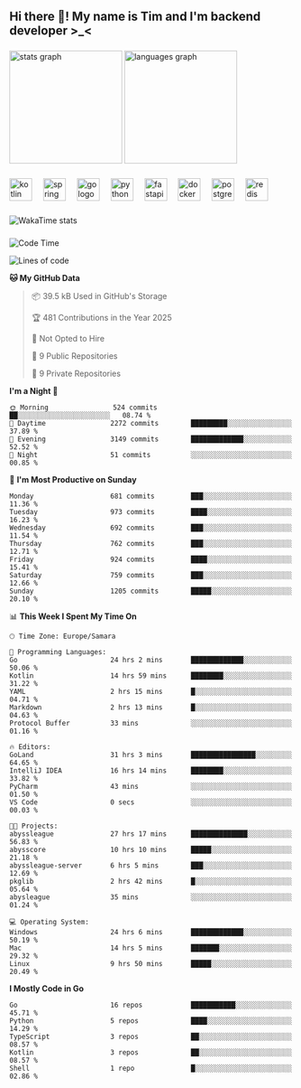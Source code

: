 <h2 align="left">Hi there 👋! My name is Tim and I'm backend developer >_<</h2>

###

<div align="left">
  <img src="https://github-readme-stats-qilm.vercel.app/api?username=intezya&hide_title=false&hide_rank=false&show_icons=true&include_all_commits=true&count_private=true&disable_animations=false&theme=omni&locale=en&hide_border=true&order=1&show=prs_merged&hide=issues" height="200" alt="stats graph"  />
  <img src="https://github-readme-stats-qilm.vercel.app/api/top-langs?username=intezya&locale=en&hide_title=false&layout=donut&langs_count=5&theme=omni&hide_border=true&order=2&exclude_repo=github-readme-stats&hide=mako" height="200" alt="languages graph"  />
</div>

###

<div align="left">
  <img src="https://img.shields.io/badge/Kotlin-7F52FF?logo=kotlin&logoColor=white&style=for-the-badge" height="40" alt="kotlin logo"  />
  <img width="12" />
  <img src="https://img.shields.io/badge/Spring-6DB33F?logo=spring&logoColor=black&style=for-the-badge" height="40" alt="spring logo"  />
  <img width="12" />
  <img src="https://img.shields.io/badge/Go-00ADD8?logo=go&logoColor=white&style=for-the-badge" height="40" alt="go logo"  />
  <img width="12" />
  <img src="https://img.shields.io/badge/Python-3776AB?logo=python&logoColor=white&style=for-the-badge" height="40" alt="python logo"  />
  <img width="12" />
  <img src="https://img.shields.io/badge/FastAPI-009688?logo=fastapi&logoColor=white&style=for-the-badge" height="40" alt="fastapi logo"  />
  <img width="12" />
  <img src="https://img.shields.io/badge/Docker-2496ED?logo=docker&logoColor=white&style=for-the-badge" height="40" alt="docker logo"  />
  <img width="12" />
  <img src="https://img.shields.io/badge/PostgreSQL-4169E1?logo=postgresql&logoColor=white&style=for-the-badge" height="40" alt="postgresql logo"  />
  <img width="12" />
  <img src="https://img.shields.io/badge/Redis-DC382D?logo=redis&logoColor=white&style=for-the-badge" height="40" alt="redis logo"  />
</div>

###

<picture>
	<source
		srcset="https://github-readme-stats-qilm.vercel.app/api/wakatime?username=intezya&theme=omni&layout=compact&hide_border=true"
		media="(prefers-color-scheme: dark)%2C (prefers-color-scheme: no-preference)"
	/>
	<img alt="WakaTime stats" src="https://github-readme-stats-qilm.vercel.app/api/wakatime?username=intezya&theme=omni&layout=compact&hide_border=true&"/>
</picture>

###

<!--START_SECTION:waka-->
![Code Time](http://img.shields.io/badge/Code%20Time-610%20hrs%201%20min-blue)

![Lines of code](https://img.shields.io/badge/From%20Hello%20World%20I%27ve%20Written-853.0%20thousand%20lines%20of%20code-blue)

**🐱 My GitHub Data** 

> 📦 39.5 kB Used in GitHub's Storage 
 > 
> 🏆 481 Contributions in the Year 2025
 > 
> 🚫 Not Opted to Hire
 > 
> 📜 9 Public Repositories 
 > 
> 🔑 9 Private Repositories 
 > 
**I'm a Night 🦉** 

```text
🌞 Morning                524 commits         ██░░░░░░░░░░░░░░░░░░░░░░░   08.74 % 
🌆 Daytime                2272 commits        █████████░░░░░░░░░░░░░░░░   37.89 % 
🌃 Evening                3149 commits        █████████████░░░░░░░░░░░░   52.52 % 
🌙 Night                  51 commits          ░░░░░░░░░░░░░░░░░░░░░░░░░   00.85 % 
```
📅 **I'm Most Productive on Sunday** 

```text
Monday                   681 commits         ███░░░░░░░░░░░░░░░░░░░░░░   11.36 % 
Tuesday                  973 commits         ████░░░░░░░░░░░░░░░░░░░░░   16.23 % 
Wednesday                692 commits         ███░░░░░░░░░░░░░░░░░░░░░░   11.54 % 
Thursday                 762 commits         ███░░░░░░░░░░░░░░░░░░░░░░   12.71 % 
Friday                   924 commits         ████░░░░░░░░░░░░░░░░░░░░░   15.41 % 
Saturday                 759 commits         ███░░░░░░░░░░░░░░░░░░░░░░   12.66 % 
Sunday                   1205 commits        █████░░░░░░░░░░░░░░░░░░░░   20.10 % 
```


📊 **This Week I Spent My Time On** 

```text
🕑︎ Time Zone: Europe/Samara

💬 Programming Languages: 
Go                       24 hrs 2 mins       █████████████░░░░░░░░░░░░   50.06 % 
Kotlin                   14 hrs 59 mins      ████████░░░░░░░░░░░░░░░░░   31.22 % 
YAML                     2 hrs 15 mins       █░░░░░░░░░░░░░░░░░░░░░░░░   04.71 % 
Markdown                 2 hrs 13 mins       █░░░░░░░░░░░░░░░░░░░░░░░░   04.63 % 
Protocol Buffer          33 mins             ░░░░░░░░░░░░░░░░░░░░░░░░░   01.16 % 

🔥 Editors: 
GoLand                   31 hrs 3 mins       ████████████████░░░░░░░░░   64.65 % 
IntelliJ IDEA            16 hrs 14 mins      ████████░░░░░░░░░░░░░░░░░   33.82 % 
PyCharm                  43 mins             ░░░░░░░░░░░░░░░░░░░░░░░░░   01.50 % 
VS Code                  0 secs              ░░░░░░░░░░░░░░░░░░░░░░░░░   00.03 % 

🐱‍💻 Projects: 
abyssleague              27 hrs 17 mins      ██████████████░░░░░░░░░░░   56.83 % 
abysscore                10 hrs 10 mins      █████░░░░░░░░░░░░░░░░░░░░   21.18 % 
abyssleague-server       6 hrs 5 mins        ███░░░░░░░░░░░░░░░░░░░░░░   12.69 % 
pkglib                   2 hrs 42 mins       █░░░░░░░░░░░░░░░░░░░░░░░░   05.64 % 
abysleague               35 mins             ░░░░░░░░░░░░░░░░░░░░░░░░░   01.24 % 

💻 Operating System: 
Windows                  24 hrs 6 mins       █████████████░░░░░░░░░░░░   50.19 % 
Mac                      14 hrs 5 mins       ███████░░░░░░░░░░░░░░░░░░   29.32 % 
Linux                    9 hrs 50 mins       █████░░░░░░░░░░░░░░░░░░░░   20.49 % 
```

**I Mostly Code in Go** 

```text
Go                       16 repos            ███████████░░░░░░░░░░░░░░   45.71 % 
Python                   5 repos             ████░░░░░░░░░░░░░░░░░░░░░   14.29 % 
TypeScript               3 repos             ██░░░░░░░░░░░░░░░░░░░░░░░   08.57 % 
Kotlin                   3 repos             ██░░░░░░░░░░░░░░░░░░░░░░░   08.57 % 
Shell                    1 repo              █░░░░░░░░░░░░░░░░░░░░░░░░   02.86 % 
```




<!--END_SECTION:waka-->
